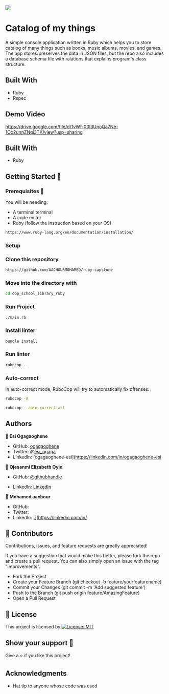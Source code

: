 ![](https://img.shields.io/badge/Microverse-blueviolet)


# Catalog of my things
A simple console application written in Ruby which helps you to store catalog of many things such as books, music albums, movies, and games. The app stores/preserves the data in JSON files, but the repo also includes a database schema file with ralations that explains program's class structure.

## Built With

- Ruby
- Rspec

## Demo Video
https://drive.google.com/file/d/1vWf-00ltIUnoQa7Ne-1Oo2unnZNqi3TK/view?usp=sharing
## Built With

- Ruby

## Getting Started 🏁

### Prerequisites 📜

You will be needing:

- A terminal terminal
- A code editor
- Ruby (follow the instruction based on your OS)
```bash
https://www.ruby-lang.org/en/documentation/installation/
```

### Setup

### Clone this repository

```bash
https://github.com/AACHOURMOHAMED/ruby-capstone
```
### Move into the directory with

```bash
cd oop_school_library_ruby
```

### Run Project
```bash
./main.rb
```

### Install linter

```bash
bundle install
```

### Run linter

```bash
rubocop .
```

### Auto-correct

In auto-correct mode, RuboCop will try to automatically fix offenses:

```bash
rubocop -A
```

```bash
rubocop --auto-correct-all
```

## Authors

👤 **Esi Ogagaoghene**

- GitHub: [ogagaoghene](https://github.com/ogagaoghene)
- Twitter: [@esi_ogaga](https://twitter.com/esi_ogaga)
- LinkedIn: [ogagaoghene-esi](https://linkedin.com/in/ogagaoghene-esi

👤 **Ojesanmi Elizabeth Oyin**

- GitHub: [@githubhandle](https://github.com/Lizdev-05)

- LinkedIn: [LinkedIn](https://www.linkedin.com/in/elizabeth-oyinlade-ojesanmi-0702aa16a)


👤 **Mohamed aachour**

- GitHub: [](https://github.com/)
- Twitter: [](https://twitter.com/)
- LinkedIn: [](https://linkedin.com/in/

## 🤝 Contributors

Contributions, issues, and feature requests are greatly appreciated!

If you have a suggestion that would make this better, please fork the repo and create a pull request. You can also simply open an issue with the tag "improvements".

- Fork the Project
- Create your Feature Branch (git checkout -b feature/yourfeaturename)
- Commit your Changes (git commit -m 'Add suggested feature')
- Push to the Branch (git push origin feature/AmazingFeature)
- Open a Pull Request

## 📝 License

This project is licensed by [![License: MIT](https://img.shields.io/badge/License-MIT-yellow.svg)](LICENSE)

## Show your support 💪
Give a ⭐️ if you like this project!

## Acknowledgments

- Hat tip to anyone whose code was used


